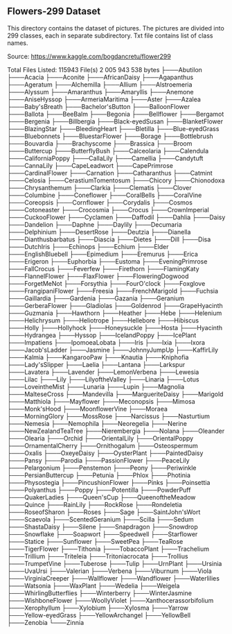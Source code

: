 ## Flowers-299 Dataset

This directory contains the dataset of pictures.
The pictures are divided into 299 classes, each in separate subdirectory.
Txt file contains list of class names.

Source: https://www.kaggle.com/bogdancretu/flower299

Total Files Listed:
    115943 File(s)  2 005 943 538 bytes
├───Abutilon
├───Acacia
├───Aconite
├───AfricanDaisy
├───Agapanthus
├───Ageratum
├───Alchemilla
├───Allium
├───Alstroemeria
├───Alyssum
├───Amaranthus
├───Amaryllis
├───Anemone
├───AniseHyssop
├───ArmeriaMaritima
├───Aster
├───Azalea
├───Baby'sBreath
├───Bachelor'sButton
├───BalloonFlower
├───Ballota
├───BeeBalm
├───Begonia
├───Bellflower
├───Bergamot
├───Bergenia
├───Billbergia
├───Black-eyedSusan
├───BlanketFlower
├───BlazingStar
├───BleedingHeart
├───Bletilla
├───Blue-eyedGrass
├───Bluebonnets
├───BluestarFlower
├───Borage
├───Bottlebrush
├───Bouvardia
├───Brachyscome
├───Brassica
├───Broom
├───Buttercup
├───ButterflyBush
├───Calceolaria
├───Calendula
├───CaliforniaPoppy
├───CallaLily
├───Camellia
├───Candytuft
├───CannaLily
├───CapeLeadwort
├───CapePrimrose
├───CardinalFlower
├───Carnation
├───Catharanthus
├───Catmint
├───Celosia
├───CerastiumTomentosum
├───Chicory
├───Chionodoxa
├───Chrysanthemum
├───Clarkia
├───Clematis
├───Clover
├───Columbine
├───Coneflower
├───CoralBells
├───CoralVine
├───Coreopsis
├───Cornflower
├───Corydalis
├───Cosmos
├───Cotoneaster
├───Crocosmia
├───Crocus
├───CrownImperial
├───CuckooFlower
├───Cyclamen
├───Daffodil
├───Dahlia
├───Daisy
├───Dandelion
├───Daphne
├───Daylily
├───Decumaria
├───Delphinium
├───DesertRose
├───Deutzia
├───Dianella
├───Dianthusbarbatus
├───Diascia
├───Dietes
├───Dill
├───Disa
├───DutchIris
├───Echinops
├───Echium
├───Elder
├───EnglishBluebell
├───Epimedium
├───Eremurus
├───Erica
├───Erigeron
├───Euphorbia
├───Eustoma
├───EveningPrimrose
├───FallCrocus
├───Feverfew
├───Firethorn
├───FlamingKaty
├───FlannelFlower
├───FlaxFlower
├───FloweringDogwood
├───ForgetMeNot
├───Forsythia
├───FourO'clock
├───Foxglove
├───FrangipaniFlower
├───Freesia
├───FrenchMarigold
├───Fuchsia
├───Gaillardia
├───Gardenia
├───Gazania
├───Geranium
├───GerberaFlower
├───Gladiolas
├───Goldenrod
├───GrapeHyacinth
├───Guzmania
├───Hawthorn
├───Heather
├───Hebe
├───Helenium
├───Helichrysum
├───Heliotrope
├───Hellebore
├───Hibiscus
├───Holly
├───Hollyhock
├───Honeysuckle
├───Hosta
├───Hyacinth
├───Hydrangea
├───Hyssop
├───IcelandPoppy
├───IcePlant
├───Impatiens
├───IpomoeaLobata
├───Iris
├───Ixia
├───Ixora
├───Jacob'sLadder
├───Jasmine
├───JohnnyJumpUp
├───KaffirLily
├───Kalmia
├───KangarooPaw
├───Knautia
├───Kniphofia
├───Lady'sSlipper
├───Laelia
├───Lantana
├───Larkspur
├───Lavatera
├───Lavender
├───LemonVerbena
├───Lewesia
├───Lilac
├───Lily
├───LilyoftheValley
├───Linaria
├───Lotus
├───LoveintheMist
├───Lunaria
├───Lupin
├───Magnolia
├───MalteseCross
├───Mandevilla
├───MargueriteDaisy
├───Marigold
├───Matthiola
├───Mayflower
├───Meconopsis
├───Mimosa
├───Monk'sHood
├───MoonflowerVine
├───Moraea
├───MorningGlory
├───MossRose
├───Narcissus
├───Nasturtium
├───Nemesia
├───Nemophila
├───Neoregelia
├───Nerine
├───NewZealandTeaTree
├───Nierembergia
├───Nolana
├───Oleander
├───Olearia
├───Orchid
├───OrientalLily
├───OrientalPoppy
├───OrnamentalCherry
├───Ornithogalum
├───Osteospermum
├───Oxalis
├───OxeyeDaisy
├───OysterPlant
├───PaintedDaisy
├───Pansy
├───Parodia
├───PassionFlower
├───PeaceLily
├───Pelargonium
├───Penstemon
├───Peony
├───Periwinkle
├───PersianButtercup
├───Petunia
├───Phlox
├───Photinia
├───Physostegia
├───PincushionFlower
├───Pinks
├───Poinsettia
├───Polyanthus
├───Poppy
├───Potentilla
├───PowderPuff
├───QuakerLadies
├───Queen'sCup
├───QueenoftheMeadow
├───Quince
├───RainLily
├───RockRose
├───Rondeletia
├───RoseofSharon
├───Roses
├───Sage
├───SaintJohn'sWort
├───Scaevola
├───ScentedGeranium
├───Scilla
├───Sedum
├───ShastaDaisy
├───Silene
├───Snapdragon
├───Snowdrop
├───Snowflake
├───Soapwort
├───Speedwell
├───Starflower
├───Statice
├───Sunflower
├───SweetPea
├───TeaRose
├───TigerFlower
├───Tithonia
├───TobaccoPlant
├───Trachelium
├───Trillium
├───Triteleia
├───Tritoniacrocata
├───Trollius
├───TrumpetVine
├───Tuberose
├───Tulip
├───UrnPlant
├───Ursinia
├───UvaUrsi
├───Valerian
├───Verbena
├───Viburnum
├───Viola
├───VirginiaCreeper
├───Wallflower
├───Wandflower
├───Waterlilies
├───Watsonia
├───WaxPlant
├───Wedelia
├───Weigela
├───WhirlingButterflies
├───Winterberry
├───WinterJasmine
├───WishboneFlower
├───WoollyViolet
├───Xanthocerassorbifolium
├───Xerophyllum
├───Xylobium
├───Xylosma
├───Yarrow
├───Yellow-eyedGrass
├───YellowArchangel
├───YellowBell
├───Zenobia
└───Zinnia